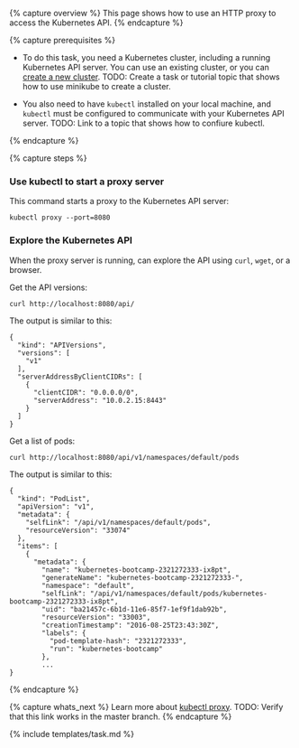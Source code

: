 ---
---

{% capture overview %}
This page shows how to use an HTTP proxy to access the Kubernetes API.
{% endcapture %}

{% capture prerequisites %}

* To do this task, you need a Kubernetes cluster, including a running Kubernetes
  API server. You can use an existing cluster, or you can
  [create a new cluster](). TODO: Create a task or tutorial topic that shows how
  to use minikube to create a cluster.

* You also need to have `kubectl` installed on your local machine, and `kubectl`
  must be configured to communicate with your Kubernetes API server. TODO: Link
  to a topic that shows how to confiure kubectl.

{% endcapture %}

{% capture steps %}

### Use kubectl to start a proxy server

This command starts a proxy to the Kubernetes API server:

    kubectl proxy --port=8080

### Explore the Kubernetes API

When the proxy server is running, can explore the API using `curl`, `wget`,
or a browser.

Get the API versions:

    curl http://localhost:8080/api/

The output is similar to this:

    {
      "kind": "APIVersions",
      "versions": [
        "v1"
      ],
      "serverAddressByClientCIDRs": [
        {
          "clientCIDR": "0.0.0.0/0",
          "serverAddress": "10.0.2.15:8443"
        }
      ]
    }

Get a list of pods:

    curl http://localhost:8080/api/v1/namespaces/default/pods

The output is similar to this:

    {
      "kind": "PodList",
      "apiVersion": "v1",
      "metadata": {
        "selfLink": "/api/v1/namespaces/default/pods",
        "resourceVersion": "33074"
      },
      "items": [
        {
          "metadata": {
            "name": "kubernetes-bootcamp-2321272333-ix8pt",
            "generateName": "kubernetes-bootcamp-2321272333-",
            "namespace": "default",
            "selfLink": "/api/v1/namespaces/default/pods/kubernetes-bootcamp-2321272333-ix8pt",
            "uid": "ba21457c-6b1d-11e6-85f7-1ef9f1dab92b",
            "resourceVersion": "33003",
            "creationTimestamp": "2016-08-25T23:43:30Z",
            "labels": {
              "pod-template-hash": "2321272333",
              "run": "kubernetes-bootcamp"
            },
            ...
    }

{% endcapture %}

{% capture whats_next %}
Learn more about [kubectl proxy](/docs/user-guide/kubectl/kubectl_proxy).
TODO: Verify that this link works in the master branch.
{% endcapture %}

{% include templates/task.md %}
